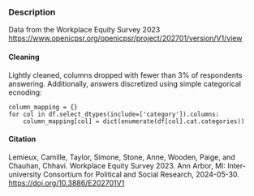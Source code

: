 
### Description
Data from the Workplace Equity Survey 2023 https://www.openicpsr.org/openicpsr/project/202701/version/V1/view

#### Cleaning
Lightly cleaned, columns dropped with fewer than 3% of respondents answering. Additionally, answers discretized using simple categorical ecnoding:
```
column_mapping = {}
for col in df.select_dtypes(include=['category']).columns:
    column_mapping[col] = dict(enumerate(df[col].cat.categories))
```

#### Citation
Lemieux, Camille, Taylor, Simone, Stone, Anne, Wooden, Paige, and Chauhan, Chhavi. Workplace Equity Survey 2023. Ann Arbor, MI: Inter-university Consortium for Political and Social Research, 2024-05-30. https://doi.org/10.3886/E202701V1